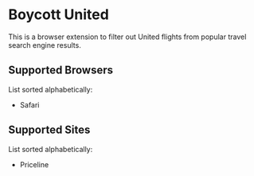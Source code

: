 # Boycott United

This is a browser extension to filter out United flights from popular travel search engine results.

## Supported Browsers

List sorted alphabetically:

- Safari

## Supported Sites

List sorted alphabetically:

- Priceline
